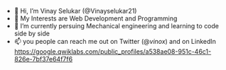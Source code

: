 - 👋 Hi, I’m Vinay Selukar (@Vinayselukar21)
- 👀 My Interests are Web Development and Programming
- 🌱 I’m currently persuing Mechanical engineering and learning to code side by side
- 📫 you people can reach me out on Twitter (@_vinox_) and on LinkedIn 
https://google.qwiklabs.com/public_profiles/a538ae08-951c-46c1-826e-7bf37e64f7f6
